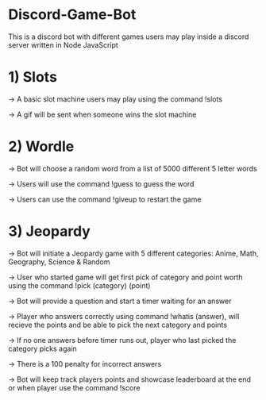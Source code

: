 # Discord-Game-Bot

This is a discord bot with different games users may play inside a discord server written in Node JavaScript

# 1) Slots
-> A basic slot machine users may play using the command !slots  

-> A gif will be sent when someone wins the slot machine  
   
# 2) Wordle
-> Bot will choose a random word from a list of 5000 different 5 letter words  

-> Users will use the command !guess to guess the word  

-> Users can use the command !giveup to restart the game  

   
# 3) Jeopardy
-> Bot will initiate a Jeopardy game with 5 different categories: Anime, Math, Geography, Science & Random  

-> User who started game will get first pick of category and point worth using the command !pick (category) (point)  

-> Bot will provide a question and start a timer waiting for an answer  

-> Player who answers correctly using command !whatis (answer), will recieve the points and be able to pick the next category and points  

   -> If no one answers before timer runs out, player who last picked the category picks again  
   
   -> There is a 100 penalty for incorrect answers  
   
-> Bot will keep track players points and showcase leaderboard at the end or when player use the command !score  
